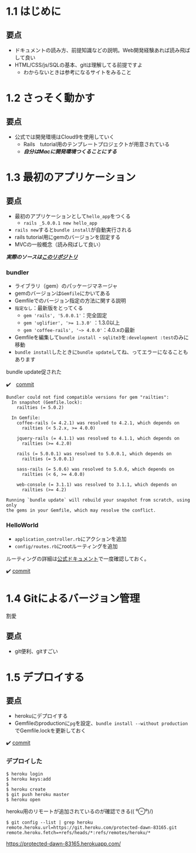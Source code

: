 # 1.1 はじめに

## 要点

- ドキュメントの読み方、前提知識などの説明。Web開発経験あれば読み飛ばして良い
- HTML/CSS/js/SQLの基本、gitは理解してる前提ですよ
  - わからないときは参考になるサイトをみること

# 1.2 さっそく動かす

## 要点

- 公式では開発環境はCloud9を使用していく
  - Rails　tutorial用のテンプレートプロジェクトが用意されている
  - ___自分はMacに開発環境つくることにする___


# 1.3 最初のアプリケーション

## 要点

- 最初のアプリケーションとして`hello_app`をつくる
  - `rails _5.0.0.1 new hello_app`
- `rails new`すると`bundle install`が自動実行される
- rails tutorial用にgemのバージョンを固定する
- MVCの一般概念（読み飛ばして良い）

___実際のソースは[このリポジトリ](https://github.com/shoota/rails5-tutorial-hello_app)___

### bundler

- ライブラリ（gem）のパッケージマネージャ
- gemのバージョンは`Gemfile`にかいてある
- Gemfileでのバージョン指定の方法に関する説明
- `指定なし`：最新版をとってくる
  - `gem 'rails', '5.0.0.1'`：完全固定
  - `gem 'uglifier', '>= 1.3.0'` ：1.3.0以上
  - `gem 'coffee-rails', '~> 4.0.0'`：4.0.xの最新
- Gemfileを編集して`bundle install`
  - `sqlite3`を`:development :test`のみに移動
- `bundle install`したときに`bundle update`してね、ってエラーになることもあります

bundle update促された

:heavy_check_mark:　[commit](https://github.com/shoota/rails5-tutorial-hello_app/commit/a3cc79ea97c429cca3caa00a3fc5ad9a49a0ff58)

```
Bundler could not find compatible versions for gem "railties":
  In snapshot (Gemfile.lock):
    railties (= 5.0.2)

  In Gemfile:
    coffee-rails (= 4.2.1) was resolved to 4.2.1, which depends on
      railties (< 5.2.x, >= 4.0.0)

    jquery-rails (= 4.1.1) was resolved to 4.1.1, which depends on
      railties (>= 4.2.0)

    rails (= 5.0.0.1) was resolved to 5.0.0.1, which depends on
      railties (= 5.0.0.1)

    sass-rails (= 5.0.6) was resolved to 5.0.6, which depends on
      railties (< 6, >= 4.0.0)

    web-console (= 3.1.1) was resolved to 3.1.1, which depends on
      railties (>= 4.2)

Running `bundle update` will rebuild your snapshot from scratch, using only
the gems in your Gemfile, which may resolve the conflict.

```

### HelloWorld

- `application_controller.rb`にアクションを追加
- `config/routes.rb`にrootルーティングを追加

ルーティングの詳細は[公式ドキュメント](https://railsguides.jp/routing.html)で一度確認しておく。

:heavy_check_mark: [commit](https://github.com/shoota/rails5-tutorial-hello_app/commit/406657b9d01fd99faa7c415536d939126885d437)


# 1.4 Gitによるバージョン管理

割愛

## 要点

- git便利、gitすごい


# 1.5 デプロイする

## 要点

- herokuにデプロイする
- Gemfileのproductionに`pg`を設定、`bundle install --without production`でGemfile.lockを更新しておく

:heavy_check_mark: [commit](https://github.com/shoota/rails5-tutorial-hello_app/commit/a3b725e10d0cd210ed20f0301e70e1f7aa7fa96b)

### デプロイした

```
$ heroku login
$ heroku keys:add
$ 
$ heroku create
$ git push heroku master
$ heroku open 
```

heroku用のリモートが追加されているのが確認できる(\( ⁰⊖⁰)/)

```
$ git config --list | grep heroku
remote.heroku.url=https://git.heroku.com/protected-dawn-83165.git
remote.heroku.fetch=+refs/heads/*:refs/remotes/heroku/*
```

https://protected-dawn-83165.herokuapp.com/

